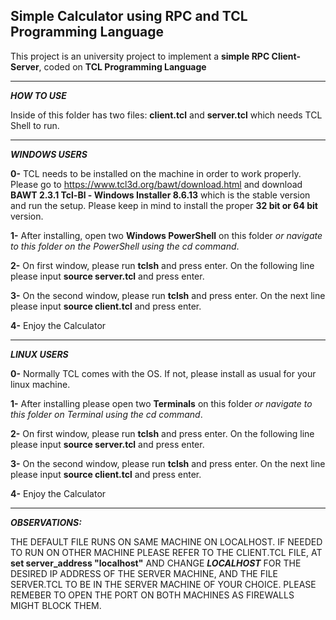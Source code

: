 Simple Calculator using RPC and TCL Programming Language
-----------------------------------------------------------------------

This project is an university project to implement a **simple RPC Client-Server**, coded on **TCL Programming Language**

-----------------------------------------------------------------------
**_HOW TO USE_**

Inside of this folder has two files: **client.tcl** and **server.tcl** which needs TCL Shell to run.

-----------------------------------------------------------------------

**_WINDOWS USERS_**

**0-** TCL needs to be installed on the machine in order to work properly. Please go to https://www.tcl3d.org/bawt/download.html and download **BAWT 2.3.1 Tcl-Bl - Windows Installer 8.6.13** which is the stable version and run the setup. Please keep in mind to install the proper **32 bit or 64 bit** version.

**1-** After installing, open two **Windows PowerShell** on this folder _or navigate to this folder on the PowerShell using the cd command_.

**2-** On first window, please run **tclsh** and press enter. On the following line please input **source server.tcl** and press enter.

**3-** On the second window, please run **tclsh** and press enter. On the next line please input **source client.tcl** and press enter.

**4-** Enjoy the Calculator

-----------------------------------------------------------------------

**_LINUX USERS_**

**0-** Normally TCL comes with the OS. If not, please install as usual for your linux machine.

**1-** After installing please open two **Terminals** on this folder _or navigate to this folder on Terminal using the cd command_.

**2-** On first window, please run **tclsh** and press enter. On the following line please input **source server.tcl** and press enter.

**3-** On the second window, please run **tclsh** and press enter. On the next line please input **source client.tcl** and press enter.

**4-** Enjoy the Calculator


-----------------------------------------------------------------------

**_OBSERVATIONS:_**

THE DEFAULT FILE RUNS ON SAME MACHINE ON LOCALHOST. IF NEEDED TO RUN ON OTHER MACHINE PLEASE REFER TO THE CLIENT.TCL FILE, AT **set server_address "localhost"** AND CHANGE **_LOCALHOST_** FOR THE DESIRED IP ADDRESS OF THE SERVER MACHINE, AND THE FILE SERVER.TCL TO BE IN THE SERVER MACHINE OF YOUR CHOICE. PLEASE REMEBER TO OPEN THE PORT ON BOTH MACHINES AS FIREWALLS MIGHT BLOCK THEM.
